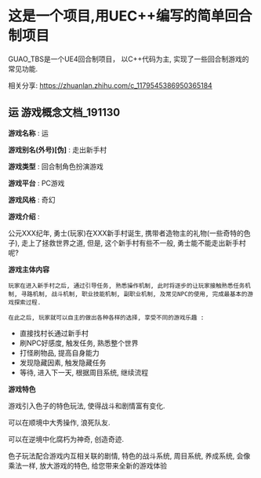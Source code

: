 # 这是一个项目,用UEC++编写的简单回合制项目

GUAO_TBS是一个UE4回合制项目， 以C++代码为主, 实现了一些回合制游戏的常见功能.

相关分享: https://zhuanlan.zhihu.com/c_1179545386950365184

## 运 游戏概念文档_191130

**游戏名称** : 运

**游戏别名(外号)[伪]** : 走出新手村

**游戏类型** : 回合制角色扮演游戏

**游戏平台** : PC游戏

**游戏风格** : 奇幻

**游戏介绍** : 

   公元XXX纪年, 勇士(玩家)在XXX新手村诞生, 携带者造物主的礼物(一些奇特的色子), 走上了拯救世界之道,  但是, 这个新手村有些不一般, 勇士能不能走出新手村呢?

**游戏主体内容**

    玩家在进入新手村之后, 通过引导任务, 熟悉操作机制, 此时将逐步的让玩家接触熟悉任务机制, 寻路机制, 战斗机制, 职业技能机制, 副职业机制, 及常见NPC的使用, 完成最基本的游戏探索过程.
	
    在此之后, 玩家就可以自主的做出各种各样的选择, 享受不同的游戏乐趣 :

- 直接找村长通过新手村
- 刷NPC好感度, 触发任务, 熟悉整个世界
- 打怪刷物品, 提高自身能力
- 发现隐藏因素, 触发隐藏任务
- 等待, 进入下一天, 根据周目系统, 继续流程

**游戏特色**

游戏引入色子的特色玩法, 使得战斗和剧情富有变化.

可以在顺境中大秀操作, 浪死队友.

可以在逆境中化腐朽为神奇, 创造奇迹.

色子玩法配合游戏内互相关联的剧情, 特色的战斗系统, 周目系统, 养成系统, 会像乘法一样, 放大游戏的特色, 给您带来全新的游戏体验
